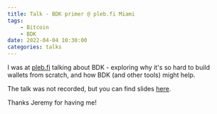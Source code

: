 ```yaml
---
title: Talk - BDK primer @ pleb.fi Miami
tags:
    - Bitcoin
    - BDK
date: 2022-04-04 10:30:00
categories: talks
---
```


I was at [pleb.fi](pleb.fi/miami2022) talking about BDK - exploring why it's so hard to build wallets from scratch, and how BDK (and other tools) might help.

The talk was not recorded, but you can find slides [here](https://slides.com/danielabrozzoni/bdk-primer).

Thanks Jeremy for having me!

<!--more-->
